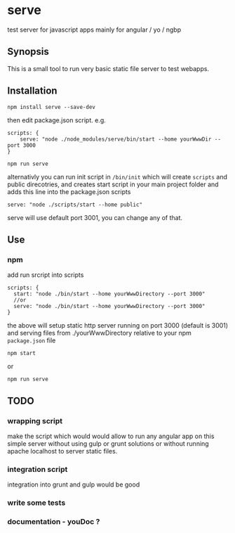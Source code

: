 # serve
test server for javascript apps mainly for angular / yo / ngbp

## Synopsis
This is a small tool to run very basic static file server to test webapps.

## Installation

	npm install serve --save-dev

then edit package.json script. e.g.

	scripts: {
		serve: "node ./node_modules/serve/bin/start --home yourWwwDir --port 3000
	}

	npm run serve

alternativly you can run init script in `/bin/init` which will create `scripts` and public direcotries, and creates start script
in your main project folder and adds this line into the package.json scripts

	serve: "node ./scripts/start --home public"

serve will use default port 3001, you can change any of that.

## Use
### npm
add run srcript into scripts

    scripts: {
      start: "node ./bin/start --home yourWwwDirectory --port 3000"
	  //or
      serve: "node ./bin/start --home yourWwwDirectory --port 3000"
    }

the above will  setup static http server running on port 3000 (default is 3001) and serving files from ./yourWwwDirectory
relative to your npm `package.json` file

	npm start

or

	npm run serve


## TODO

### wrapping script
make the script which would would allow to run any angular app on this simple server without using gulp or grunt solutions
or without running apache localhost to server static files.

### integration script
integration into grunt and gulp would be good

### write some tests

### documentation - youDoc ?
